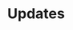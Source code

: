 ---
layout: category
title:  "Updates"
permalink: /updates/
category: updates
subject: "Updates for Pre-Fortress 2"
---